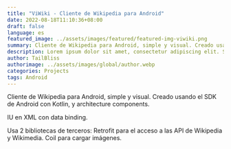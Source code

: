 ```yaml
---
title: "ViWiki - Cliente de Wikipedia para Android"
date: 2022-08-18T11:10:36+08:00
draft: false
language: es
featured_image: ../assets/images/featured/featured-img-viwiki.png
summary: Cliente de Wikipedia para Android, simple y visual. Creado usando el SDK de Android con Kotlin, y architecture components
description: Lorem ipsum dolor sit amet, consectetur adipiscing elit. Sed cursus, odio nec venenatis lacinia, lacus lectus varius nisi, in tristique mi purus ut libero. Vestibulum vel convallis felis. Ut finibus lorem vestibulum lobortis rhoncus.
author: TailBliss
authorimage: ../assets/images/global/author.webp
categories: Projects
tags: Android
---
```


Cliente de Wikipedia para Android, simple y visual. Creado usando el SDK de Android con Kotlin, y architecture components.

IU en XML con data binding.

Usa 2 bibliotecas de terceros: Retrofit para el acceso a las API de Wikipedia y Wikimedia. Coil para cargar imágenes.
